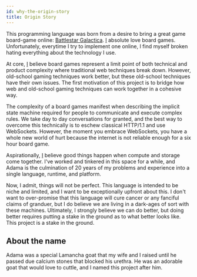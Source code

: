 ```yaml
---
id: why-the-origin-story
title: Origin Story
---
```


This programming language was born from a desire to bring a great game board-game online: <a href="https://boardgamegeek.com/boardgame/37111/battlestar-galactica-board-game">Battlestar Galactica</a>. [I](/docs/who-jeff) absolute love board games. Unfortunately, everytime I try to implement one online, I find myself broken hating everything about the technology I use.

At core, [I](/docs/who-jeff) believe board games represent a limit point of both technical and product complexity where traditional web techniques break down. However, old-school gaming techniques work better, but these old-school techniques have their own issues. The first motivation of this project is to bridge how web and old-school gaming techniques can work together in a cohesive way.

The complexity of a board games manifest when describing the implicit state machine required for people to communicate and execute complex rules. We take day to day conversations for granted, and the best way to overcome this technically is to eschew classical HTTP/1.1 and use WebSockets. However, the moment you embrace WebSockets, you have a whole new world of hurt because the internet is not reliable enough for a six hour board game.

Aspirationally, [I](/docs/who-jeff) believe good things happen when compute and storage come together. I've worked and tinkered in this space for a while, and Adama is the culmination of 20 years of my problems and experience into a single language, runtime, and platform.

Now, I admit, things will not be perfect. This language is intended to be niche and limited, and I want to be exceptionally upfront about this. I don't want to over-promise that this language will cure cancer or any fanciful claims of granduer, but I do believe we are living in a dark-ages of sort with these machines. Ultimately, I strongly believe we can do better, but doing better requires putting a stake in the ground as to what better looks like. This project is a stake in the ground.

About the name
--------------
Adama was a special Lamancha goat that my wife and I raised until he passed due calcium stones that blocked his urethra. He was an adorable goat that would love to cuttle, and I named this project after him.